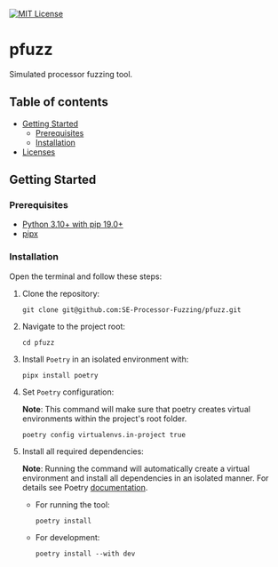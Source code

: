 [![MIT License][license-shield]][license-url]

# pfuzz

Simulated processor fuzzing tool.

## Table of contents

- [Getting Started](#getting-started)
  - [Prerequisites](#prerequisites)
  - [Installation](#installation)
- [Licenses](#licenses)

## Getting Started

### Prerequisites

- [Python 3.10+ with pip 19.0+](https://wiki.python.org/moin/BeginnersGuide/Download)
- [pipx](https://pypa.github.io/pipx/#install-pipx)

### Installation

Open the terminal and follow these steps:

1. Clone the repository:

    ```shell
    git clone git@github.com:SE-Processor-Fuzzing/pfuzz.git
    ```

2. Navigate to the project root:

    ```shell
    cd pfuzz
    ```

3. Install `Poetry` in an isolated environment with:

    ```shell
    pipx install poetry
    ```

4. Set `Poetry` configuration:
    
    **Note**: This command will make sure that poetry creates virtual environments within the project's root folder.

    ```shell
    poetry config virtualenvs.in-project true
    ```

4. Install all required dependencies:

    **Note**: Running the command will automatically create a virtual environment and install all dependencies in an isolated manner. For details see Poetry [documentation](https://python-poetry.org/docs/cli/#install).

    - For running the tool:
        ```shell
        poetry install
        ```
    - For development:
        ```shell
        poetry install --with dev
        ```

<!-- https://www.markdownguide.org/basic-syntax/#reference-style-links -->
[license-shield]: https://img.shields.io/github/license/SE-Processor-Fuzzing/pfuzz.svg?style=for-the-badge&color=blue
[license-url]: LICENSE